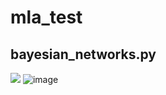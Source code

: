 # mla_test
## bayesian_networks.py
![](https://github.com/Lukaschen1986/mla_test/tree/master/pic/1.png)
![image](https://github.com/Lukaschen1986/mla_test/tree/master/pic/1.png)   
